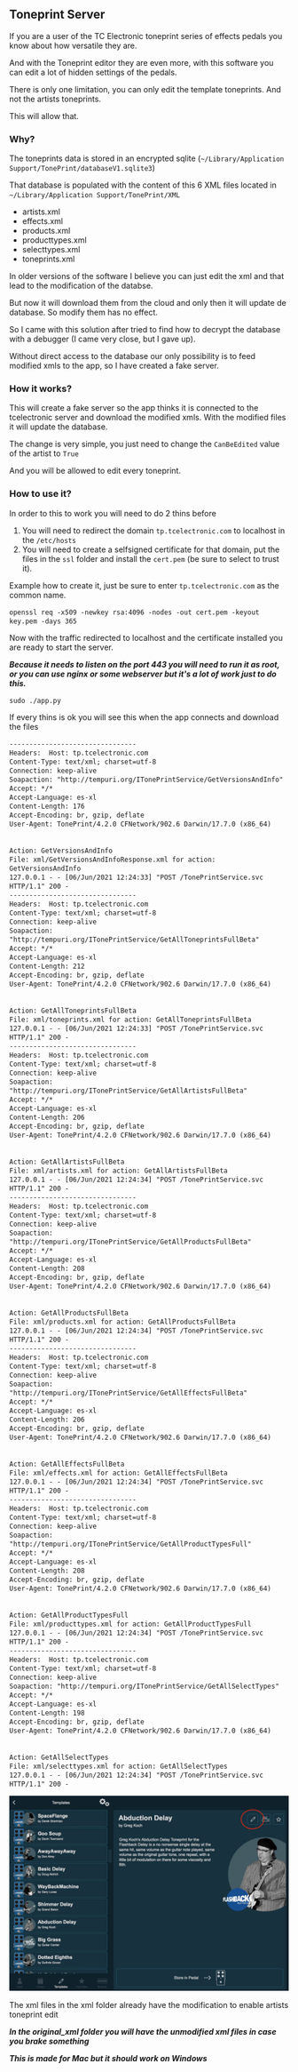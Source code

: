 ## Toneprint Server

If you are a user of the TC Electronic toneprint series of effects pedals you  know about how versatile they are.

And with the Toneprint editor they are even more, with this software you can edit a lot of hidden settings of the pedals.

There is only one limitation, you can only edit the template toneprints. And not the artists toneprints.

This will allow that.

### Why?

The toneprints data is stored in an encrypted sqlite (```~/Library/Application Support/TonePrint/databaseV1.sqlite3```)

That database is populated with the content of this 6 XML files located in ```~/Library/Application Support/TonePrint/XML```

- artists.xml
- effects.xml
- products.xml
- producttypes.xml
- selecttypes.xml
- toneprints.xml

In older versions of the software I believe you can just edit the xml and that lead to the modification of the databse.

But now it will download them from the cloud and only then it will update de database. So modify them has no effect.

So I came with this solution after tried to find how to decrypt the database with a debugger (I came very close, but I gave up).

Without direct access to the database our only possibility is to feed modified xmls to the app, so I have created a fake server.

### How it works?

This will create a fake server so the app thinks it is connected to the tcelectronic server and download the modified xmls.
With the modified files it will update the database.

The change is very simple, you just need to change the ```CanBeEdited``` value of the artist to ```True```

And you will be allowed to edit every toneprint.

### How to use it?

In order to this to work you will need to do 2 thins before

1. You will need to redirect the domain ```tp.tcelectronic.com``` to localhost in the ```/etc/hosts```
2. You will need to create a selfsigned certificate for that domain, put the files in the ```ssl``` folder and install the ```cert.pem``` (be sure to select to trust it). 
   
Example how to create it, just be sure to enter ```tp.tcelectronic.com```  as the common name.
```
openssl req -x509 -newkey rsa:4096 -nodes -out cert.pem -keyout key.pem -days 365
```

Now with the traffic redirected to localhost and the certificate installed you are ready to start the server.

***Because it needs to listen on the port 443 you will need to run it as root, or you can use nginx or some webserver but it's a lot of work just to do this.***

```
sudo ./app.py
```

If every thins is ok you will see this when the app connects and download the files

```
--------------------------------
Headers:  Host: tp.tcelectronic.com
Content-Type: text/xml; charset=utf-8
Connection: keep-alive
Soapaction: "http://tempuri.org/ITonePrintService/GetVersionsAndInfo"
Accept: */*
Accept-Language: es-xl
Content-Length: 176
Accept-Encoding: br, gzip, deflate
User-Agent: TonePrint/4.2.0 CFNetwork/902.6 Darwin/17.7.0 (x86_64)


Action: GetVersionsAndInfo
File: xml/GetVersionsAndInfoResponse.xml for action: GetVersionsAndInfo
127.0.0.1 - - [06/Jun/2021 12:24:33] "POST /TonePrintService.svc HTTP/1.1" 200 -
--------------------------------
Headers:  Host: tp.tcelectronic.com
Content-Type: text/xml; charset=utf-8
Connection: keep-alive
Soapaction: "http://tempuri.org/ITonePrintService/GetAllToneprintsFullBeta"
Accept: */*
Accept-Language: es-xl
Content-Length: 212
Accept-Encoding: br, gzip, deflate
User-Agent: TonePrint/4.2.0 CFNetwork/902.6 Darwin/17.7.0 (x86_64)


Action: GetAllToneprintsFullBeta
File: xml/toneprints.xml for action: GetAllToneprintsFullBeta
127.0.0.1 - - [06/Jun/2021 12:24:33] "POST /TonePrintService.svc HTTP/1.1" 200 -
--------------------------------
Headers:  Host: tp.tcelectronic.com
Content-Type: text/xml; charset=utf-8
Connection: keep-alive
Soapaction: "http://tempuri.org/ITonePrintService/GetAllArtistsFullBeta"
Accept: */*
Accept-Language: es-xl
Content-Length: 206
Accept-Encoding: br, gzip, deflate
User-Agent: TonePrint/4.2.0 CFNetwork/902.6 Darwin/17.7.0 (x86_64)


Action: GetAllArtistsFullBeta
File: xml/artists.xml for action: GetAllArtistsFullBeta
127.0.0.1 - - [06/Jun/2021 12:24:34] "POST /TonePrintService.svc HTTP/1.1" 200 -
--------------------------------
Headers:  Host: tp.tcelectronic.com
Content-Type: text/xml; charset=utf-8
Connection: keep-alive
Soapaction: "http://tempuri.org/ITonePrintService/GetAllProductsFullBeta"
Accept: */*
Accept-Language: es-xl
Content-Length: 208
Accept-Encoding: br, gzip, deflate
User-Agent: TonePrint/4.2.0 CFNetwork/902.6 Darwin/17.7.0 (x86_64)


Action: GetAllProductsFullBeta
File: xml/products.xml for action: GetAllProductsFullBeta
127.0.0.1 - - [06/Jun/2021 12:24:34] "POST /TonePrintService.svc HTTP/1.1" 200 -
--------------------------------
Headers:  Host: tp.tcelectronic.com
Content-Type: text/xml; charset=utf-8
Connection: keep-alive
Soapaction: "http://tempuri.org/ITonePrintService/GetAllEffectsFullBeta"
Accept: */*
Accept-Language: es-xl
Content-Length: 206
Accept-Encoding: br, gzip, deflate
User-Agent: TonePrint/4.2.0 CFNetwork/902.6 Darwin/17.7.0 (x86_64)


Action: GetAllEffectsFullBeta
File: xml/effects.xml for action: GetAllEffectsFullBeta
127.0.0.1 - - [06/Jun/2021 12:24:34] "POST /TonePrintService.svc HTTP/1.1" 200 -
--------------------------------
Headers:  Host: tp.tcelectronic.com
Content-Type: text/xml; charset=utf-8
Connection: keep-alive
Soapaction: "http://tempuri.org/ITonePrintService/GetAllProductTypesFull"
Accept: */*
Accept-Language: es-xl
Content-Length: 208
Accept-Encoding: br, gzip, deflate
User-Agent: TonePrint/4.2.0 CFNetwork/902.6 Darwin/17.7.0 (x86_64)


Action: GetAllProductTypesFull
File: xml/producttypes.xml for action: GetAllProductTypesFull
127.0.0.1 - - [06/Jun/2021 12:24:34] "POST /TonePrintService.svc HTTP/1.1" 200 -
--------------------------------
Headers:  Host: tp.tcelectronic.com
Content-Type: text/xml; charset=utf-8
Connection: keep-alive
Soapaction: "http://tempuri.org/ITonePrintService/GetAllSelectTypes"
Accept: */*
Accept-Language: es-xl
Content-Length: 198
Accept-Encoding: br, gzip, deflate
User-Agent: TonePrint/4.2.0 CFNetwork/902.6 Darwin/17.7.0 (x86_64)


Action: GetAllSelectTypes
File: xml/selecttypes.xml for action: GetAllSelectTypes
127.0.0.1 - - [06/Jun/2021 12:24:34] "POST /TonePrintService.svc HTTP/1.1" 200 -
```

![Example](./media/edit_enabled.jpg)

The xml files in the xml folder already have the modification to enable artists toneprint edit

***In the original_xml folder you will have the unmodified xml files in case you brake something***


***This is made for Mac but it should work on Windows***

